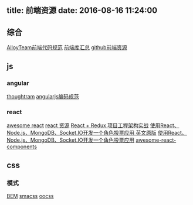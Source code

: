 title: 前端资源
date: 2016-08-16 11:24:00
---

## 综合
[AlloyTeam前端代码规范](http://alloyteam.github.io/CodeGuide/)
[前端库汇总](https://www.awesomes.cn)
[github前端资源](https://github.com/helloqingfeng/Awsome-Front-End-learning-resource)
## js
### angular
[thoughtram](http://blog.thoughtram.io/)
[angularjs编码规范](https://github.com/johnpapa/angular-styleguide)

### react
[awesome react](https://github.com/enaqx/awesome-react)
[react 资源](http://huli.logdown.com/posts/276040-react-resource-consolidation)
[React + Redux 项目工程架构实战](http://lifei.github.io/2016/01/22/react-redux-best-practice/)
[使用React、Node.js、MongoDB、Socket.IO开发一个角色投票应用 英文原版](http://sahatyalkabov.com/create-a-character-voting-app-using-react-nodejs-mongodb-and-socketio/)
[使用React、Node.js、MongoDB、Socket.IO开发一个角色投票应用](http://idlelife.org/archives/977)
[awesome-react-components](https://github.com/brillout/awesome-react-components)

## css
### 模式
[BEM](https://en.bem.info/)
[smacss](https://smacss.com/)
[oocss](https://www.smashingmagazine.com/2011/12/an-introduction-to-object-oriented-css-oocss/)


